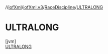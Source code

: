 //[iofXml](../../../../index.md)/[iofXml.v3](../../index.md)/[RaceDiscipline](../index.md)/[ULTRALONG](index.md)

# ULTRALONG

[jvm]\
[ULTRALONG](index.md)
